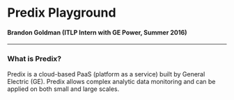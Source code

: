 # Predix Playground
#### Brandon Goldman (ITLP Intern with GE Power, Summer 2016)
---

### What is Predix?
Predix is a cloud-based PaaS (platform as a service) built by General Electric (GE). Predix allows complex analytic data monitoring and can be applied on both small and large scales. 

